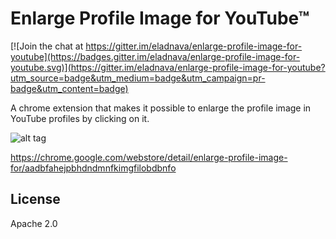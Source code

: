 Enlarge Profile Image for YouTube™
=====================

[![Join the chat at https://gitter.im/eladnava/enlarge-profile-image-for-youtube](https://badges.gitter.im/eladnava/enlarge-profile-image-for-youtube.svg)](https://gitter.im/eladnava/enlarge-profile-image-for-youtube?utm_source=badge&utm_medium=badge&utm_campaign=pr-badge&utm_content=badge)

A chrome extension that makes it possible to enlarge the profile image in YouTube profiles by clicking on it.

![alt tag](https://raw.github.com/eladnava/enlarge-profile-image-for-youtube/master/assets/img/preview.png)

https://chrome.google.com/webstore/detail/enlarge-profile-image-for/aadbfahejpbhdndmnfkimgfilobdbnfo

License
--
Apache 2.0
